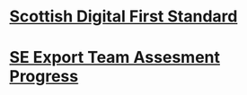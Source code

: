 
# [Scottish Digital First Standard](https://resources.mygov.scot/standards/digital-first/) <br />


# [SE Export Team Assesment Progress](https://github.com/numbat70/SE/blob/master/README.md) <br />


